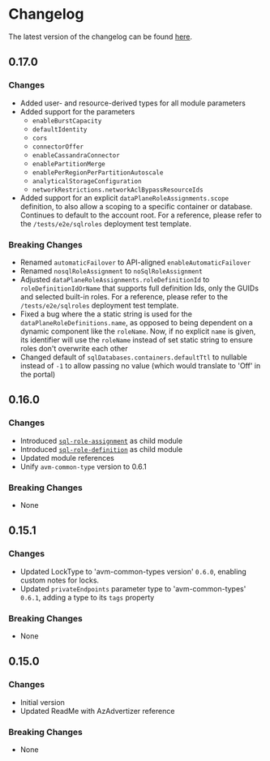 # Changelog

The latest version of the changelog can be found [here](https://github.com/Azure/bicep-registry-modules/blob/main/avm/res/document-db/database-account/CHANGELOG.md).

## 0.17.0

### Changes

- Added user- and resource-derived types for all module parameters
- Added support for the parameters
  - `enableBurstCapacity`
  - `defaultIdentity`
  - `cors`
  - `connectorOffer`
  - `enableCassandraConnector`
  - `enablePartitionMerge`
  - `enablePerRegionPerPartitionAutoscale`
  - `analyticalStorageConfiguration`
  - `networkRestrictions.networkAclBypassResourceIds`
- Added support for an explicit `dataPlaneRoleAssignments.scope` definition, to also allow a scoping to a specific container or database. Continues to default to the account root. For a reference, please refer to the `/tests/e2e/sqlroles` deployment test template.

### Breaking Changes

- Renamed `automaticFailover` to API-aligned `enableAutomaticFailover`
- Renamed `nosqlRoleAssignment` to `noSqlRoleAssignment`
- Adjusted `dataPlaneRoleAssignments.roleDefinitionId` to `roleDefinitionIdOrName` that supports full definition Ids, only the GUIDs and selected built-in roles. For a reference, please refer to the `/tests/e2e/sqlroles` deployment test template.
- Fixed a bug where the a static string is used for the `dataPlaneRoleDefinitions.name`, as opposed to being dependent on a dynamic component like the `roleName`. Now, if no explicit `name` is given, its identifier will use the `roleName` instead of set static string to ensure roles don't overwrite each other
- Changed default of `sqlDatabases.containers.defaultTtl` to nullable instead of `-1` to allow passing no value (which would translate to 'Off' in the portal)

## 0.16.0

### Changes

- Introduced [`sql-role-assignment`](/Azure/bicep-registry-modules/blob/main/avm/res/document-db/database-account/sql-role-assignment) as child module
- Introduced [`sql-role-definition`](/Azure/bicep-registry-modules/blob/main/avm/res/document-db/database-account/sql-role-definition) as child module
- Updated module references
- Unify `avm-common-type` version to 0.6.1

### Breaking Changes

- None

## 0.15.1

### Changes

- Updated LockType to 'avm-common-types version' `0.6.0`, enabling custom notes for locks.
- Updated `privateEndpoints` parameter type to 'avm-common-types' `0.6.1`, adding a type to its `tags` property

### Breaking Changes

- None

## 0.15.0

### Changes

- Initial version
- Updated ReadMe with AzAdvertizer reference

### Breaking Changes

- None
